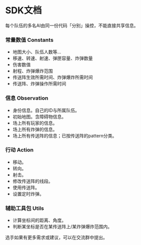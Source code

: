 # SDK文档

每个队伍的多名AI由同一份代码「分别」操控，不能直接共享信息。

### 常量数值 Constants

- 地图大小、队伍人数等...
- 移速、转速、射速、弹匣容量、炸弹数量
- 伤害数值
- 射程、炸弹爆炸范围
- 传送阵生效所需时间、炸弹爆炸所需时间
- 传送阵、炸弹操作所需时间

### 信息 Observation

- 身份信息。自己的ID与所属队伍。
- 初始地图。含障碍物信息。
- 场上所有玩家的信息。
- 场上所有炸弹的信息。
- 场上所有传送阵的信息；已按传送阵的pattern分类。

### 行动 Action

- 移动。
- 转向。
- 射击。
- 修改传送阵的线段。
- 使用传送阵。
- 设置定时炸弹。

### 辅助工具包 Utils

- 计算坐标间的距离、角度。
- 判断某坐标是否在某传送阵上/某炸弹爆炸范围内。

选手如果有更多需求或建议，可以在交流群中提出。
